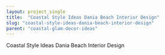 ```yaml
---
layout: project_single
title:  "Coastal Style Ideas Dania Beach Interior Design"
slug: "coastal-style-ideas-dania-beach-interior-design"
parent: "coastal-glam-decor-ideas"
---
```

Coastal Style Ideas Dania Beach Interior Design